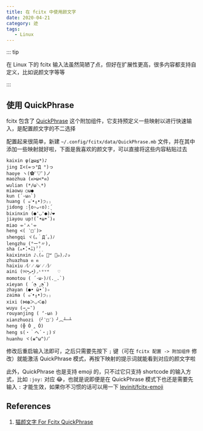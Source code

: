 ```yaml
---
title: 在 fcitx 中使用颜文字
date: 2020-04-21
category: 迹
tags:
   - Linux
---
```


::: tip

在 Linux 下的 fcitx 输入法虽然简陋了点，但好在扩展性更高，很多内容都支持自定义，比如说颜文字等等

:::

<!-- more -->

## 使用 QuickPhrase

fcitx 包含了 [QuickPhrase](https://fcitx-im.org/wiki/QuickPhrase) 这个附加组件，它支持预定义一些映射以进行快速输入，是配置颜文字的不二选择

配置起来很简单，新建 `~/.config/fcitx/data/QuickPhrase.mb` 文件，并在其中添加一些映射就好啦，下面是我喜欢的颜文字，可以直接将这些内容粘贴过去

```
kaixin φ(≧ω≦*)♪
jing Σ<(=っ°Д °)っ
haoye ヽ(✿ﾟ▽ﾟ)ノ
maozhua (ฅ>ω<*ฅ)
wulian (*/ω＼*)
miaowu ○ω●
kun (´-ωก`)
huang ( ๑ˊ•̥▵•)੭₎₎
jidong ː̗̀(o›ᴗ‹o)ː̖́
bixinxin (●'◡'●)ﾉ❤
jiayou up!(˘•ω•˘)ง
miao ⌯'ㅅ'⌯
heng <( ‵□′)>
shengqi ヾ(｡｀Д´｡)ﾉ
lengzhu (°ー°〃),
sha (๑•̌.•̑๑)ˀ̣ˀ̣
kaixinxin ♪⸜(๑ ॑꒳ ॑๑)⸝♪✰
zhuazhua ฅ ฅ
haixiu ⁄(⁄ ⁄ ⁄ω⁄ ⁄ ⁄)⁄
aini (୨୧•͈ᴗ•͈)◞︎ᶫᵒᵛᵉ   ♡
momotou ( ´･ω･)ﾉ(._.`)
xieyan ( ´◔ ‸◔`)
zhayan (●• ̀ω•́ )✧
zaima ( ๑ˊ•̥▵•)੭₎₎
xixi (⋈◍＞◡＜◍)
wuyu (⇀‸↼‶)
rouyanjing ( ‘-ωก̀ )
xianzhuozi （╯‵□′）╯︵┴─┴
heng (╬ Ò ‸ Ó)
heng s(・｀ヘ´・;)ゞ
huanhu ヾ(❀^ω^)ﾉﾞ
```

修改后重启输入法即可，之后只需要先按下 `;` 键（可在 `fcitx 配置 -> 附加组件` 修改）就能激活 QuickPhrase 模式，再按下映射的提示词就能看到对应的颜文字啦

此外，QuickPhrase 也是支持 emoji 的，只不过它只支持 shortcode 的输入方式，比如 `:joy:` 对应 :joy:，也就是说即便是在 QuickPhrase 模式下也还是需要先输入 `:` 才能生效，如果你不习惯的话可以用一下 [levinit/fcitx-emoji](https://github.com/levinit/fcitx-emoji)

## References

1. [猫颜文字 For Fcitx QuickPhrase](https://felixc.at/2012/05/kitty-for-fcitx-quickphrase/)
